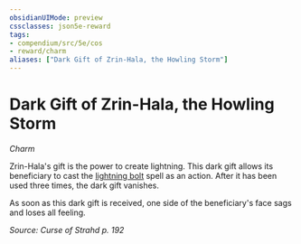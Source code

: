 ```yaml
---
obsidianUIMode: preview
cssclasses: json5e-reward
tags:
- compendium/src/5e/cos
- reward/charm
aliases: ["Dark Gift of Zrin-Hala, the Howling Storm"]
---
```

# Dark Gift of Zrin-Hala, the Howling Storm
*Charm*  

Zrin-Hala's gift is the power to create lightning. This dark gift allows its beneficiary to cast the [lightning bolt](z_compendium/spells/lightning-bolt.md) spell as an action. After it has been used three times, the dark gift vanishes.

As soon as this dark gift is received, one side of the beneficiary's face sags and loses all feeling.

*Source: Curse of Strahd p. 192*
